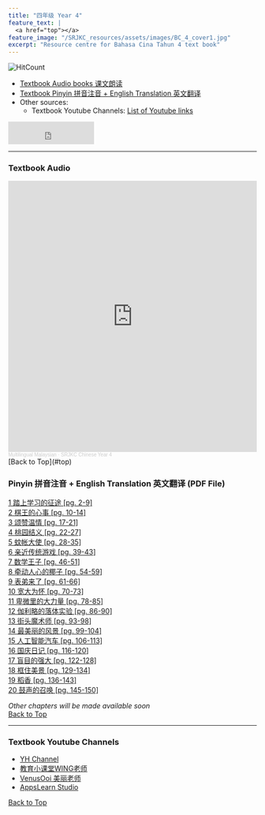 ```yaml
---
title: "四年级 Year 4" 
feature_text: |
  <a href="top"></a>
feature_image: "/SRJKC_resources/assets/images/BC_4_cover1.jpg"
excerpt: "Resource centre for Bahasa Cina Tahun 4 text book"
---
```

![HitCount](https://hits.dwyl.com/multilingual-malaysian/SRJKC_resources.svg?style=flat)

- [Textbook Audio books 课文朗读](#audio)
- [Textbook Pinyin 拼音注音 + English Translation 英文翻译](#pinyin)
- Other sources:
  - Textbook Youtube Channels: [List of Youtube links](#videos)

<iframe src="https://www.facebook.com/plugins/like.php?href=https%3A%2F%2Fmultilingual-malaysian.github.io%2FSRJKC_resources%2Fyear4%2F&width=174&layout=button_count&action=like&size=large&share=true&height=46&appId" width="174" height="46" style="border:none;overflow:hidden" scrolling="no" frameborder="0" allowfullscreen="true" allow="autoplay; clipboard-write; encrypted-media; picture-in-picture; web-share"></iframe>

---

### Textbook Audio <a name="audio"></a>
<iframe width="100%" height="550" scrolling="no" frameborder="yes" allow="autoplay" src="https://w.soundcloud.com/player/?url=https%3A//api.soundcloud.com/playlists/1494546136&color=%23b0aa78&auto_play=false&hide_related=false&show_comments=false&show_user=false&show_reposts=false&show_teaser=false"></iframe><div style="font-size: 10px; color: #cccccc;line-break: anywhere;word-break: normal;overflow: hidden;white-space: nowrap;text-overflow: ellipsis; font-family: Interstate,Lucida Grande,Lucida Sans Unicode,Lucida Sans,Garuda,Verdana,Tahoma,sans-serif;font-weight: 100;"><a href="https://soundcloud.com/multilingual-malaysian" title="Multilingual Malaysian" target="_blank" style="color: #cccccc; text-decoration: none;">Multilingual Malaysian</a> · <a href="https://soundcloud.com/multilingual-malaysian/sets/srjkc-chinese-year-4" title="SRJKC Chinese Year 4" target="_blank" style="color: #cccccc; text-decoration: none;">SRJKC Chinese Year 4</a></div>
[Back to Top](#top)

### Pinyin 拼音注音 + English Translation 英文翻译 (PDF File) <a name="pinyin"></a>
<a href="/SRJKC_resources/doc/year4/year4_text1.pdf" target="_blank">1 踏上学习的征途 [pg. 2-9]</a>\
<a href="/SRJKC_resources/doc/year4/year4_text2.pdf" target="_blank">2 棋王的心事 [pg. 10-14]</a>\
<a href="/SRJKC_resources/doc/year4/year4_text3.pdf" target="_blank">3 颂赞温情 [pg. 17-21]</a>\
<a href="/SRJKC_resources/doc/year4/year4_text4.pdf" target="_blank">4 桃园结义 [pg. 22-27]</a>\
<a href="/SRJKC_resources/doc/year4/year4_text5.pdf" target="_blank">5 蚊帐大使 [pg. 28-35]</a>\
<a href="/SRJKC_resources/doc/year4/year4_text6.pdf" target="_blank">6 亲近传统游戏 [pg. 39-43]</a>\
<a href="/SRJKC_resources/doc/year4/year4_text7.pdf" target="_blank">7 数学王子 [pg. 46-51]</a>\
<a href="/SRJKC_resources/doc/year4/year4_text8.pdf" target="_blank">8 牵动人心的椰子 [pg. 54-59]</a>\
<a href="/SRJKC_resources/doc/year4/year4_text9.pdf" target="_blank">9 表弟来了 [pg. 61-66]</a>\
<a href="/SRJKC_resources/doc/year4/year4_text10.pdf" target="_blank">10 宽大为怀 [pg. 70-73]</a>\
<a href="/SRJKC_resources/doc/year4/year4_text11.pdf" target="_blank">11 卑微里的大力量 [pg. 78-85]</a>\
<a href="/SRJKC_resources/doc/year4/year4_text12.pdf" target="_blank">12 伽利略的落体实验 [pg. 86-90]</a>\
<a href="/SRJKC_resources/doc/year4/year4_text13.pdf" target="_blank">13 街头魔术师 [pg. 93-98]</a>\
<a href="/SRJKC_resources/doc/year4/year4_text14.pdf" target="_blank">14 最美丽的风景 [pg. 99-104]</a>\
<a href="/SRJKC_resources/doc/year4/year4_text15.pdf" target="_blank">15 人工智能汽车 [pg. 106-113]</a>\
<a href="/SRJKC_resources/doc/year4/year4_text16.pdf" target="_blank">16 国庆日记 [pg. 116-120]</a>\
<a href="/SRJKC_resources/doc/year4/year4_text17.pdf" target="_blank">17 盲目的强大 [pg. 122-128]</a>\
<a href="/SRJKC_resources/doc/year4/year4_text18.pdf" target="_blank">18 框住美景 [pg. 129-134]</a>\
<a href="/SRJKC_resources/doc/year4/year4_text19.pdf" target="_blank">19 稻香 [pg. 136-143]</a>\
<a href="/SRJKC_resources/doc/year4/year4_text20.pdf" target="_blank">20 鼓声的召唤 [pg. 145-150]</a>

_Other chapters will be made available soon_\
[Back to Top](#top)

----
### Textbook Youtube Channels<a name="videos"></a>
- [YH Channel](https://youtube.com/playlist?list=PL5o5V0axbg-Or43lcH_sS59Ncqh4a20cy)
- [教育小课堂WING老师](https://youtube.com/playlist?list=PLLQYH_wAFVF8IgoWzYMBhoMIgiZelIkBA)
- [VenusOoi 美丽老师](https://youtube.com/playlist?list=PL4gfU1R9rYSFPKNnWZKMM-3gz6adk1Rz5)
- [AppsLearn Studio](https://youtube.com/playlist?list=PL3Y7BEk2qJAucz7J7WzCtyxRVaVqv4jX3)

[Back to Top](#top)
